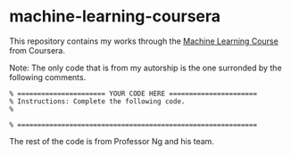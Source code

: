 # machine-learning-coursera
This repository contains my works through the [Machine Learning Course](https://www.coursera.org/learn/machine-learning/home/welcome) from Coursera.

Note: The only code that is from my autorship is the one surronded by the following comments.

```
% ====================== YOUR CODE HERE ======================
% Instructions: Complete the following code.
%

% ============================================================
```

The rest of the code is from Professor Ng and his team.
